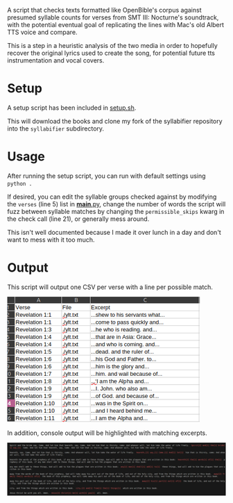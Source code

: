 A script that checks texts formatted like OpenBible's corpus against presumed syllable counts for verses from 
SMT III: Nocturne's soundtrack, with the potential eventual goal of replicating the lines with Mac's old
Albert TTS voice and compare.

This is a step in a heuristic analysis of the two media in order to hopefully recover the original lyrics used
to create the song, for potential future tts instrumentation and vocal covers.

# Setup
A setup script has been included in [setup.sh](setup.sh).

This will download the books and clone my fork of the syllabifier repository into the `syllabifier` subdirectory.

# Usage
After running the setup script, you can run with default settings using `python .`

If desired, you can edit the syllable groups checked against by modifying the `verses` (line 5) list in 
[__main__.py](__main__.py), change the number of words the script will fuzz between syllable matches by 
changing the `permissible_skips` kwarg in the check call (line 21), or generally mess around.

This isn't well documented because I made it over lunch in a day and don't want to mess with it too much.

# Output

This script will output one CSV per verse with a line per possible match.

![Screenshot of CSV](doc/screenshot1.png)

In addition, console output will be highlighted with matching excerpts.

![Screenshot of console](doc/screenshot2.png)